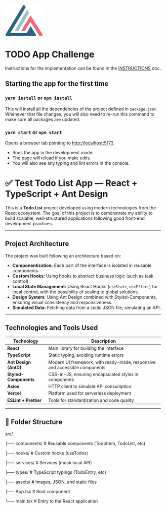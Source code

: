 ![Everest Logo](public/everest-logo.svg?raw=true 'Everest Logo')

# TODO App Challenge

Instructions for the implementation can be found in the [INSTRUCTIONS](./INSTRUCTIONS.md) doc.

## Starting the app for the first time

### `yarn install` or `npm install`

This will install all the dependencies of the project defined in `package.json`. Whenever that file changes, you will also need to re-run this command to make sure all packages are updated.

### `yarn start` or `npm start`

Opens a browser tab pointing to [http://localhost:5173](http://localhost:5173).

- Runs the app in the development mode.
- The page will reload if you make edits.
- You will also see any typing and lint errors in the console.

# ✅ Test Todo List App — React + TypeScript + Ant Design

This is a **Todo List** project developed using modern technologies from the React ecosystem. The goal of this project is to demonstrate my ability to build scalable, well-structured applications following good front-end development practices.

---

## Project Architecture

The project was built following an architecture based on:

- **Componentization:** Each part of the interface is isolated in reusable components.
- **Custom Hooks:** Using hooks to abstract business logic (such as task control).
- **Local State Management:** Using React Hooks (`useState`, `useEffect`) for local control, with the possibility of scaling to global solutions.
- **Design System:** Using Ant Design combined with Styled-Components, ensuring visual consistency and responsiveness.
- **Simulated Data:** Fetching data from a static JSON file, simulating an API.

---

## Technologies and Tools Used

| Technology            | Description                                                                |
| --------------------- | -------------------------------------------------------------------------- |
| **React**             | Main library for building the interface                                    |
| **TypeScript**        | Static typing, avoiding runtime errors                                     |
| **Ant Design (AntD)** | Modern UI framework, with ready-made, responsive and accessible components |
| **Styled-Components** | CSS-in-JS, ensuring encapsulated styles in components                      |
| **Axios**             | HTTP client to simulate API consumption                                    |
| **Vercel**            | Platform used for serverless deployment                                    |
| **ESLint + Prettier** | Tools for standardization and code quality                                 |

---

## 📂 Folder Structure

src/

├── components/ # Reusable components (TodoItem, TodoList, etc)

├── hooks/ # Custom hooks (useTodos)

├── services/ # Services (mock local API)

├── types/ # TypeScript typings (TodoEntry, etc)

├── assets/ # Images, JSON, and static files

├── App.tsx # Root component

└── main.tsx # Entry to the React application
